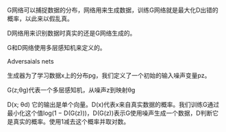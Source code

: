 G网络可以捕捉数据的分布，网络用来生成数据，训练G网络就是最大化D出错的概率，以此来以假乱真。

D网络用来识别数据时真实的还是G网络生成的。

G和D网络使用多层感知机来定义的。



Adversaials nets

生成器为了学习数据x上的分布pg，我们定义了一个初始的输入噪声变量pz。

G(z;θg)代表一个多层感知机，从噪声z到映射θg

D(x; θd) 它的输出是单个向量。D(x)代表x来自真实数据的概率。我们训练G通过最小化这个值log(1 − D(G(z)))，D(G(z))表示G使用噪声生成一个数据，D判断它是真实的概率。使用1减去这个概率并取对数。



